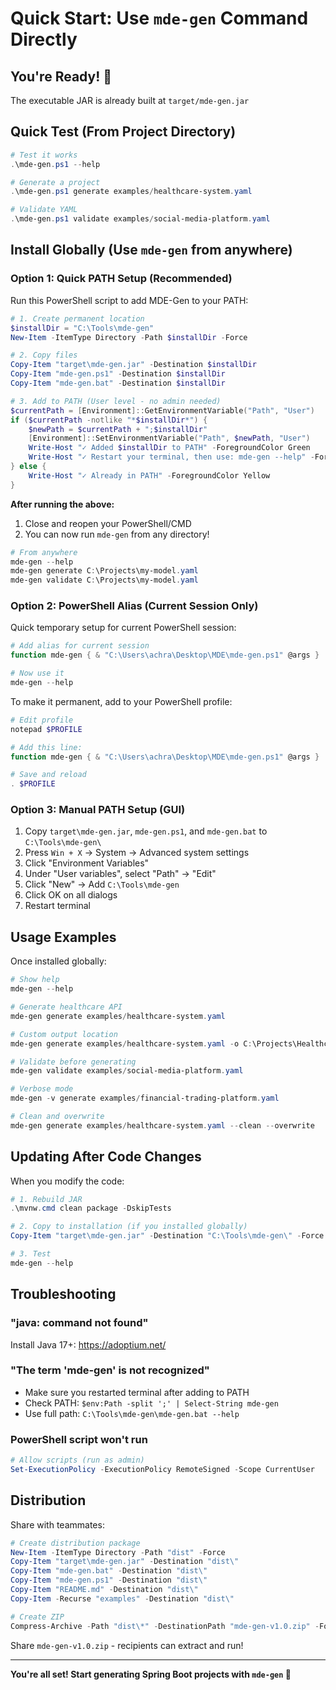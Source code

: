 # Quick Start: Use `mde-gen` Command Directly

## You're Ready! 🎉

The executable JAR is already built at `target/mde-gen.jar`

## Quick Test (From Project Directory)

```powershell
# Test it works
.\mde-gen.ps1 --help

# Generate a project
.\mde-gen.ps1 generate examples/healthcare-system.yaml

# Validate YAML
.\mde-gen.ps1 validate examples/social-media-platform.yaml
```

## Install Globally (Use `mde-gen` from anywhere)

### Option 1: Quick PATH Setup (Recommended)

Run this PowerShell script to add MDE-Gen to your PATH:

```powershell
# 1. Create permanent location
$installDir = "C:\Tools\mde-gen"
New-Item -ItemType Directory -Path $installDir -Force

# 2. Copy files
Copy-Item "target\mde-gen.jar" -Destination $installDir
Copy-Item "mde-gen.ps1" -Destination $installDir
Copy-Item "mde-gen.bat" -Destination $installDir

# 3. Add to PATH (User level - no admin needed)
$currentPath = [Environment]::GetEnvironmentVariable("Path", "User")
if ($currentPath -notlike "*$installDir*") {
    $newPath = $currentPath + ";$installDir"
    [Environment]::SetEnvironmentVariable("Path", $newPath, "User")
    Write-Host "✓ Added $installDir to PATH" -ForegroundColor Green
    Write-Host "✓ Restart your terminal, then use: mde-gen --help" -ForegroundColor Green
} else {
    Write-Host "✓ Already in PATH" -ForegroundColor Yellow
}
```

**After running the above:**
1. Close and reopen your PowerShell/CMD
2. You can now run `mde-gen` from any directory!

```powershell
# From anywhere
mde-gen --help
mde-gen generate C:\Projects\my-model.yaml
mde-gen validate C:\Projects\my-model.yaml
```

### Option 2: PowerShell Alias (Current Session Only)

Quick temporary setup for current PowerShell session:

```powershell
# Add alias for current session
function mde-gen { & "C:\Users\achra\Desktop\MDE\mde-gen.ps1" @args }

# Now use it
mde-gen --help
```

To make it permanent, add to your PowerShell profile:

```powershell
# Edit profile
notepad $PROFILE

# Add this line:
function mde-gen { & "C:\Users\achra\Desktop\MDE\mde-gen.ps1" @args }

# Save and reload
. $PROFILE
```

### Option 3: Manual PATH Setup (GUI)

1. Copy `target\mde-gen.jar`, `mde-gen.ps1`, and `mde-gen.bat` to `C:\Tools\mde-gen\`
2. Press `Win + X` → System → Advanced system settings
3. Click "Environment Variables"
4. Under "User variables", select "Path" → "Edit"
5. Click "New" → Add `C:\Tools\mde-gen`
6. Click OK on all dialogs
7. Restart terminal

## Usage Examples

Once installed globally:

```powershell
# Show help
mde-gen --help

# Generate healthcare API
mde-gen generate examples/healthcare-system.yaml

# Custom output location
mde-gen generate examples/healthcare-system.yaml -o C:\Projects\HealthcareAPI

# Validate before generating
mde-gen validate examples/social-media-platform.yaml

# Verbose mode
mde-gen -v generate examples/financial-trading-platform.yaml

# Clean and overwrite
mde-gen generate examples/healthcare-system.yaml --clean --overwrite
```

## Updating After Code Changes

When you modify the code:

```powershell
# 1. Rebuild JAR
.\mvnw.cmd clean package -DskipTests

# 2. Copy to installation (if you installed globally)
Copy-Item "target\mde-gen.jar" -Destination "C:\Tools\mde-gen\" -Force

# 3. Test
mde-gen --help
```

## Troubleshooting

### "java: command not found"
Install Java 17+: https://adoptium.net/

### "The term 'mde-gen' is not recognized"
- Make sure you restarted terminal after adding to PATH
- Check PATH: `$env:Path -split ';' | Select-String mde-gen`
- Use full path: `C:\Tools\mde-gen\mde-gen.bat --help`

### PowerShell script won't run
```powershell
# Allow scripts (run as admin)
Set-ExecutionPolicy -ExecutionPolicy RemoteSigned -Scope CurrentUser
```

## Distribution

Share with teammates:

```powershell
# Create distribution package
New-Item -ItemType Directory -Path "dist" -Force
Copy-Item "target\mde-gen.jar" -Destination "dist\"
Copy-Item "mde-gen.bat" -Destination "dist\"
Copy-Item "mde-gen.ps1" -Destination "dist\"
Copy-Item "README.md" -Destination "dist\"
Copy-Item -Recurse "examples" -Destination "dist\"

# Create ZIP
Compress-Archive -Path "dist\*" -DestinationPath "mde-gen-v1.0.zip" -Force
```

Share `mde-gen-v1.0.zip` - recipients can extract and run!

---

**You're all set! Start generating Spring Boot projects with `mde-gen` 🚀**
